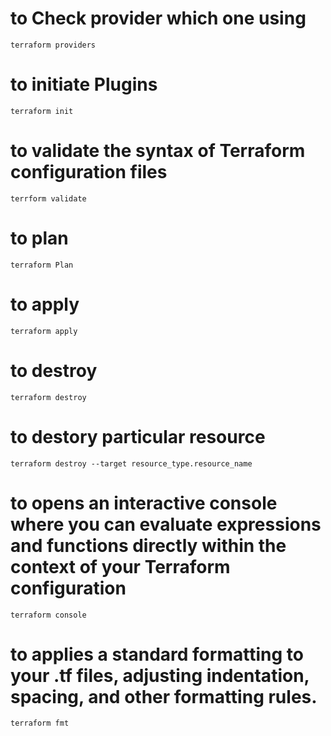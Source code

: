 # to Check provider which one using
```
terraform providers
```
# to initiate Plugins
```
terraform init
```
# to validate the syntax of Terraform configuration files
```
terrform validate
```

# to plan
```
terraform Plan
```
# to apply
```
terraform apply
```
# to destroy
```
terraform destroy
```
# to destory particular resource
```
terraform destroy --target resource_type.resource_name
```
# to opens an interactive console where you can evaluate expressions and functions directly within the context of your Terraform configuration
```
terraform console
```
# to applies a standard formatting to your .tf files, adjusting indentation, spacing, and other formatting rules.
```
terraform fmt
```
